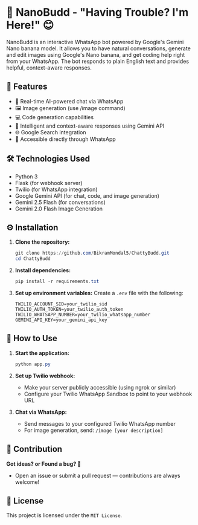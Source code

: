 # 🧠 NanoBudd - "Having Trouble? I'm Here!" 😊

NanoBudd is an interactive WhatsApp bot powered by Google's Gemini Nano banana model. It allows you to have natural conversations, generate and edit images using Google's Nano banana, and get coding help right from your WhatsApp. The bot responds to plain English text and provides helpful, context-aware responses.

## 🌟 Features
- 💬 Real-time AI-powered chat via WhatsApp
- 🖼️ Image generation (use /image command)
- 💻 Code generation capabilities
- 🧠 Intelligent and context-aware responses using Gemini API
- 🌐 Google Search integration
- 💬 Accessible directly through WhatsApp

## 🛠️ Technologies Used
- Python 3
- Flask (for webhook server)
- Twilio (for WhatsApp integration)
- Google Gemini API (for chat, code, and image generation)
- Gemini 2.5 Flash (for conversations)
- Gemini 2.0 Flash Image Generation

## ⚙️ Installation

1. **Clone the repository:**
   ```powershell
   git clone https://github.com/BikramMondal5/ChattyBudd.git
   cd ChattyBudd
   ```
2. **Install dependencies:**
   ```powershell
   pip install -r requirements.txt
   ```
3. **Set up environment variables:**
   Create a `.env` file with the following:
   ```
   TWILIO_ACCOUNT_SID=your_twilio_sid
   TWILIO_AUTH_TOKEN=your_twilio_auth_token
   TWILIO_WHATSAPP_NUMBER=your_twilio_whatsapp_number
   GEMINI_API_KEY=your_gemini_api_key
   ```

## 🚀 How to Use

1. **Start the application:**
   ```powershell
   python app.py
   ```
2. **Set up Twilio webhook:**
   - Make your server publicly accessible (using ngrok or similar)
   - Configure your Twilio WhatsApp Sandbox to point to your webhook URL
   
3. **Chat via WhatsApp:**
   - Send messages to your configured Twilio WhatsApp number
   - For image generation, send: `/image [your description]`

## 🤝 Contribution
**Got ideas? or Found a bug? 🐞**
- Open an issue or submit a pull request — contributions are always welcome!

## 📜 License

This project is licensed under the `MIT License`.
